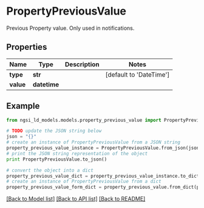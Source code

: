 # PropertyPreviousValue

Previous Property value. Only used in notifications. 

## Properties
Name | Type | Description | Notes
------------ | ------------- | ------------- | -------------
**type** | **str** |  | [default to 'DateTime']
**value** | **datetime** |  | 

## Example

```python
from ngsi_ld_models.models.property_previous_value import PropertyPreviousValue

# TODO update the JSON string below
json = "{}"
# create an instance of PropertyPreviousValue from a JSON string
property_previous_value_instance = PropertyPreviousValue.from_json(json)
# print the JSON string representation of the object
print PropertyPreviousValue.to_json()

# convert the object into a dict
property_previous_value_dict = property_previous_value_instance.to_dict()
# create an instance of PropertyPreviousValue from a dict
property_previous_value_form_dict = property_previous_value.from_dict(property_previous_value_dict)
```
[[Back to Model list]](../README.md#documentation-for-models) [[Back to API list]](../README.md#documentation-for-api-endpoints) [[Back to README]](../README.md)


